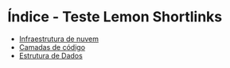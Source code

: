 # Índice - Teste Lemon Shortlinks
* [Infraestrutura de nuvem](#infraestrutura-de-nuvem)
* [Camadas de código](#camadas-de-codigo)
* [Estrutura de Dados](#estrutura-de-dados)
